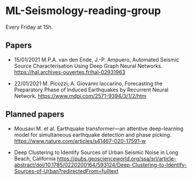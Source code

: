 # ML-Seismology-reading-group

Every Friday at 15h.

## Papers
- 15/01/2021
M.P.A. van den Ende, J.-P. Ampuero, Automated Seismic Source Characterisation Using Deep Graph Neural Networks.
https://hal.archives-ouvertes.fr/hal-02931963

- 22/01/2021
M. Picozzi, A. Giovanni Iaccarino, Forecasting the Preparatory Phase of Induced Earthquakes by Recurrent Neural Network. https://www.mdpi.com/2571-9394/3/1/2/htm


## Planned papers

- Mousavi M. et al. Earthquake transformer—an attentive deep-learning model for simultaneous earthquake detection and phase picking. https://www.nature.com/articles/s41467-020-17591-w

- Deep Clustering to Identify Sources of Urban Seismic Noise in Long Beach, California https://pubs.geoscienceworld.org/ssa/srl/article-abstract/doi/10.1785/0220200164/593124/Deep-Clustering-to-Identify-Sources-of-Urban?redirectedFrom=fulltext
